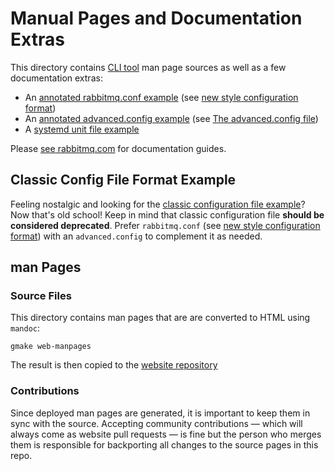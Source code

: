 # Manual Pages and Documentation Extras

This directory contains [CLI tool](https://rabbitmq.com/cli.html) man page sources as well as a few documentation extras:

 * An [annotated rabbitmq.conf example](./rabbitmq.conf.example) (see [new style configuration format](https://www.rabbitmq.com/configure.html#config-file-formats))
 * An [annotated advanced.config example](./advanced.config.example) (see [The advanced.config file](https://www.rabbitmq.com/configure.html#advanced-config-file))
 * A [systemd unit file example](./rabbitmq-server.service.example)

Please [see rabbitmq.com](https://rabbitmq.com/documentation.html) for documentation guides.


## Classic Config File Format Example

Feeling nostalgic and looking for the [classic configuration file example](https://github.com/rabbitmq/rabbitmq-server/blob/v3.7.x/docs/rabbitmq.config.example)?
Now that's old school! Keep in mind that classic configuration file **should be considered deprecated**.
Prefer `rabbitmq.conf` (see [new style configuration format](https://www.rabbitmq.com/configure.html#config-file-formats))
with an `advanced.config` to complement it as needed.


## man Pages

### Source Files

This directory contains man pages that are are converted to HTML using `mandoc`:

    gmake web-manpages

The result is then copied to the [website repository](https://github.com/rabbitmq/rabbitmq-website/tree/live/site/man)

### Contributions

Since deployed man pages are generated, it is important to keep them in sync with the source.
Accepting community contributions — which will always come as website pull requests —
is fine but the person who merges them is responsible for backporting all changes
to the source pages in this repo.
